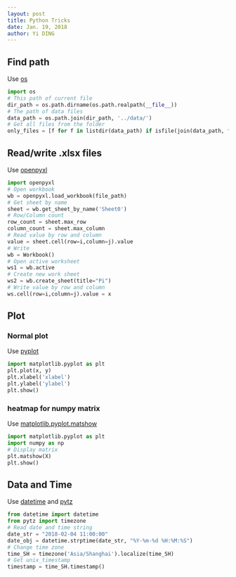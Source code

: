 ```yaml
---
layout: post
title: Python Tricks
date: Jan. 19, 2018
author: Yi DING
---
```



## Find path
Use [os](https://docs.python.org/3/library/os.html)

``` python
import os
# This path of current file
dir_path = os.path.dirname(os.path.realpath(__file__))
# The path of data files
data_path = os.path.join(dir_path, '../data/')
# Get all files from the folder
only_files = [f for f in listdir(data_path) if isfile(join(data_path, f))]

```

## Read/write .xlsx files
Use [openpyxl](https://openpyxl.readthedocs.io/en/default/)

``` python
import openpyxl
# Open workbook
wb = openpyxl.load_workbook(file_path)
# Get sheet by name
sheet = wb.get_sheet_by_name('Sheet0')
# Row/Column count
row_count = sheet.max_row
column_count = sheet.max_column
# Read value by row and column
value = sheet.cell(row=i,column=j).value
# Write
wb = Workbook()
# Open active worksheet
ws1 = wb.active
# Create new work sheet
ws2 = wb.create_sheet(title="Pi")
# Write value by row and column
ws.cell(row=i,column=j).value = x
```

## Plot 
### Normal plot
Use [pyplot](https://matplotlib.org/users/pyplot_tutorial.html)

```python
import matplotlib.pyplot as plt
plt.plot(x, y)
plt.xlabel('xlabel')
plt.ylabel('ylabel')
plt.show()
```

### heatmap for numpy matrix
Use [matplotlib.pyplot.matshow](https://matplotlib.org/api/_as_gen/matplotlib.pyplot.matshow.html)

``` python
import matplotlib.pyplot as plt
import numpy as np
# Display matrix
plt.matshow(X)
plt.show()

```

## Data and Time
Use [datetime](https://docs.python.org/3/library/datetime.html) and [pytz](https://www.saltycrane.com/blog/2009/05/converting-time-zones-datetime-objects-python/)

``` python
from datetime import datetime
from pytz import timezone
# Read date and time string
date_str = "2018-02-04 11:00:00"
date_obj = datetime.strptime(date_str, "%Y-%m-%d %H:%M:%S")
# Change time zone
time_SH = timezone('Asia/Shanghai').localize(time_SH)
# Get unix_timestamp
timestamp = time_SH.timestamp()
```

